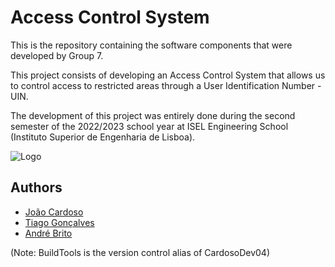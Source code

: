 # Access Control System

This is the repository containing the software components that
were developed by Group 7.

This project consists of developing an Access Control System that allows us to control access to restricted areas through a User Identification Number - UIN.

The development of this project was entirely done during the second semester of the 2022/2023 school year at ISEL Engineering School (Instituto Superior de Engenharia de Lisboa).




![Logo](https://www.isel.pt/sites/default/files/NoPath%20-%20Copy%402x_0.png)





## Authors

- [João Cardoso](https://github.com/CardosoDev04)
- [Tiago Gonçalves](https://github.com/Tiago50474)
- [André Brito](https://github.com/AndreBrito1298)





(Note: BuildTools is the version control alias of CardosoDev04)

